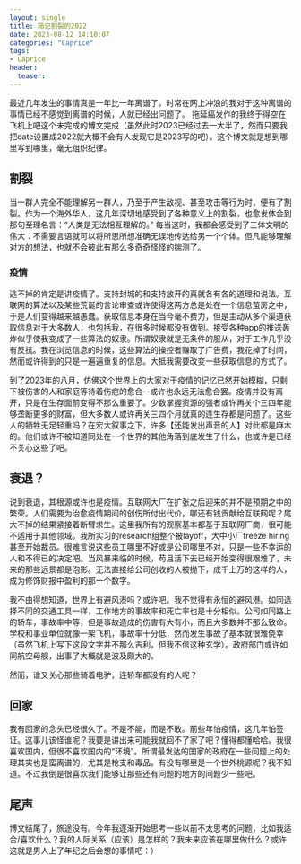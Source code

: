 ```yaml
---
layout: single
title: 简记割裂的2022
date: 2023-08-12 14:10:07
categories: "Caprice"
tags:
- Caprice
header:
  teaser: 
---
```


最近几年发生的事情真是一年比一年离谱了。时常在网上冲浪的我对于这种离谱的事情已经不感觉到离谱的时候，人就已经出问题了。
拖延癌发作的我终于得空在飞机上吧这个未完成的博文完成（虽然此时2023已经过去一大半了，然而只要我把date设置成2022就大概不会有人发现它是2023写的吧）。这个博文就是想到哪里写到哪里，毫无组织纪律。

## 割裂

当一群人完全不能理解另一群人，乃至于产生敌视、甚至攻击等行为时，便有了割裂。作为一个海外华人，这几年深切地感受到了各种意义上的割裂，也愈发体会到那句至理名言：“人类是无法相互理解的。”
每当这时，我都会感受到了三体文明的伟大：不需要言语就可以将所思所想准确无误地传达给另一个个体。但凡能够理解对方的想法，也就不会彼此有那么多奇奇怪怪的揣测了。

### 疫情

逃不掉的肯定是讲疫情了。支持封城的和支持放开的真就各有各的道理和说法。互联网的算法以及某些荒诞的言论审查或许使得这两方总是处在一个信息茧房之中，于是人们变得越来越愚蠢。获取信息本身在当今毫不费力，但是主动从多个渠道获取信息对于大多数人，也包括我，在很多时候都没有做到。接受各种app的推送轰炸似乎使我变成了一些算法的奴隶。所谓奴隶就是无条件的服从，对于工作几乎没有反抗。我在浏览信息的时候，这些算法的操控者赚取了广告费，我花掉了时间，然而或许得到的只是一遍遍重复的信息。大抵我需要改变一些获取信息的方式了。

到了2023年的八月，仿佛这个世界上的大家对于疫情的记忆已然开始模糊，只剩下被伤害的人和家庭等待着伤疤的愈合--或许也永远无法愈合罢。疫情并没有离开，只是在生存面前变得不那么重要了。少数掌握资源的强者或许再关个三四年能够垄断更多的财富，但大多数人或许再关三四个月就真的连生存都是问题了。这些人的牺牲无足轻重吗？在宏大叙事之下，许多【还能发出声音的人】对此都是麻木的。他们或许不被知道同处在一个世界的其他角落到底发生了什么，也或许是已经不关心这些了吧。

## 衰退？

说到衰退，其根源或许也是疫情。互联网大厂在扩张之后迎来的并不是预期之中的繁荣。人们需要为治愈疫情期间的创伤所付出代价，哪还有钱贡献给互联网呢？尾大不掉的结果紧接着断臂求生。这里我所有的观察基本都基于互联网厂商，很可能不适用于其他领域。我所实习的research组整个被layoff，大中小厂freeze hiring甚至开始裁员。很难言说这些员工哪里不好或是公司哪里不对，只是一些不幸运的人和不得已的决定吧。当风暴来临的时候，苟且活下去已经开始变得很艰难了，未来的那些远景都是泡影。无法直接给公司创收的人被抛下，成千上万的这样的人，成为修饰财报中盈利的那一个数字。

我不由得想知道，世界上有避风港吗？或许吧。我不觉得有永恒的避风港。如同选择不同的交通工具一样，工作地方的事故率和死亡率也是十分相似。公司如同路上的轿车，事故率中等，但是事故造成的伤害有大有小，而且大多数并不那么致命。学校和事业单位就像一架飞机，事故率十分低，然而发生事故了基本就很难侥幸（虽然飞机上写下这段文字并不那么吉利，但我不信这种玄学）。政府部门或许如同航空母舰，出事了大概就是波及颇大的。

然而，谁又关心那些骑着电驴，连轿车都没有的人呢？

## 回家

我有回家的念头已经很久了。不是不能，而是不敢。前些年怕疫情，这几年怕签证。这事儿该怪谁呢？我要是讲出来可能我就回不了家了吧？懂得都懂哈哈。我很喜欢国内，但很不喜欢国内的“环境”。所谓最发达的国家的政府在一些问题上的处理其实也是蛮离谱的，尤其是枪支和毒品。有没有哪里是一个世外桃源呢？我不知道。不过我倒是很喜欢我们能够让那些还有问题的地方的问题少一些吧。

## 尾声

博文结尾了，旅途没有。今年我逐渐开始思考一些以前不太思考的问题，比如我适合/喜欢什么？我的人际关系（应该）是怎样的？我未来应该在哪里做什么？或许这就是男人上了年纪之后会想的事情吧：）
